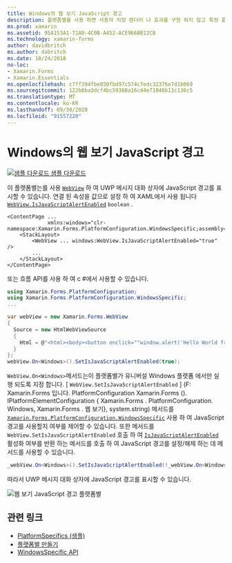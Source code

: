 ```yaml
---
title: Windows의 웹 보기 JavaScript 경고
description: 플랫폼별를 사용 하면 사용자 지정 렌더러 나 효과를 구현 하지 않고 특정 플랫폼 에서만 사용할 수 있는 기능을 사용할 수 있습니다. 이 문서에서는 웹 보기에서 UWP 메시지 대화 상자에 JavaScript 경고를 표시할 수 있도록 하는 Windows 플랫폼 관련 기능을 사용 하는 방법을 설명 합니다.
ms.prod: xamarin
ms.assetid: 95A153A1-72A0-4C0B-A452-ACE966BB12CB
ms.technology: xamarin-forms
author: davidbritch
ms.author: dabritch
ms.date: 10/24/2018
no-loc:
- Xamarin.Forms
- Xamarin.Essentials
ms.openlocfilehash: c7ff394fbe050fbd97c574c7edc32376e7d1b069
ms.sourcegitcommit: 122b8ba3dcf4bc59368a16c44e71846b11c136c5
ms.translationtype: MT
ms.contentlocale: ko-KR
ms.lasthandoff: 09/30/2020
ms.locfileid: "91557220"
---
```

# <a name="webview-javascript-alerts-on-windows"></a>Windows의 웹 보기 JavaScript 경고

[![샘플 다운로드](~/media/shared/download.png) 샘플 다운로드](https://docs.microsoft.com/samples/xamarin/xamarin-forms-samples/userinterface-platformspecifics)

이 플랫폼별는를 사용 [`WebView`](xref:Xamarin.Forms.WebView) 하 여 UWP 메시지 대화 상자에 JavaScript 경고를 표시할 수 있습니다. 연결 된 속성을 값으로 설정 하 여 XAML에서 사용 됩니다 [`WebView.IsJavaScriptAlertEnabled`](xref:Xamarin.Forms.PlatformConfiguration.WindowsSpecific.WebView.IsJavaScriptAlertEnabledProperty) `boolean` .

```xaml
<ContentPage ...
             xmlns:windows="clr-namespace:Xamarin.Forms.PlatformConfiguration.WindowsSpecific;assembly=Xamarin.Forms.Core">
    <StackLayout>
        <WebView ... windows:WebView.IsJavaScriptAlertEnabled="true" />
        ...
    </StackLayout>
</ContentPage>
```

또는 흐름 API를 사용 하 여 c #에서 사용할 수 있습니다.

```csharp
using Xamarin.Forms.PlatformConfiguration;
using Xamarin.Forms.PlatformConfiguration.WindowsSpecific;
...

var webView = new Xamarin.Forms.WebView
{
  Source = new HtmlWebViewSource
  {
    Html = @"<html><body><button onclick=""window.alert('Hello World from JavaScript');"">Click Me</button></body></html>"
  }
};
webView.On<Windows>().SetIsJavaScriptAlertEnabled(true);
```

`WebView.On<Windows>`메서드는이 플랫폼별가 유니버설 Windows 플랫폼 에서만 실행 되도록 지정 합니다. [ `WebView.SetIsJavaScriptAlertEnabled` ] (F: Xamarin.Forms 입니다. PlatformConfiguration Xamarin.Forms (). IPlatformElementConfiguration { Xamarin.Forms . PlatformConfiguration. Windows, Xamarin.Forms . 웹 보기}, system.string) 메서드를 [`Xamarin.Forms.PlatformConfiguration.WindowsSpecific`](xref:Xamarin.Forms.PlatformConfiguration.WindowsSpecific) 사용 하 여 JavaScript 경고를 사용할지 여부를 제어할 수 있습니다. 또한 메서드를 `WebView.SetIsJavaScriptAlertEnabled` 호출 하 여 [`IsJavaScriptAlertEnabled`](xref:Xamarin.Forms.PlatformConfiguration.WindowsSpecific.WebView.IsJavaScriptAlertEnabled*) 활성화 여부를 반환 하는 메서드를 호출 하 여 JavaScript 경고를 설정/해제 하는 데 메서드를 사용할 수 있습니다.

```csharp
_webView.On<Windows>().SetIsJavaScriptAlertEnabled(!_webView.On<Windows>().IsJavaScriptAlertEnabled());
```

따라서 UWP 메시지 대화 상자에 JavaScript 경고를 표시할 수 있습니다.

![웹 보기 JavaScript 경고 플랫폼별](webview-javascript-alert-images/webview-javascript-alert.png "웹 보기 JavaScript 경고 플랫폼별")

## <a name="related-links"></a>관련 링크

- [PlatformSpecifics (샘플)](/samples/xamarin/xamarin-forms-samples/userinterface-platformspecifics)
- [플랫폼별 만들기](~/xamarin-forms/platform/platform-specifics/index.md#creating-platform-specifics)
- [WindowsSpecific API](xref:Xamarin.Forms.PlatformConfiguration.WindowsSpecific)